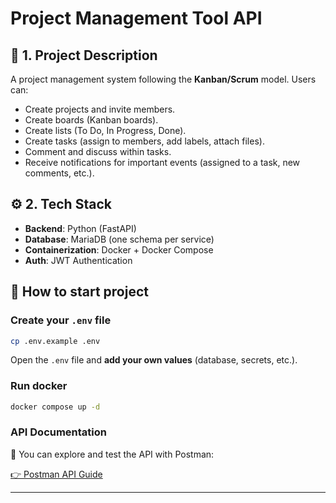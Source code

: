 # Project Management Tool API

## 📝 1. Project Description

A project management system following the **Kanban/Scrum** model. Users can:

-   Create projects and invite members.
-   Create boards (Kanban boards).
-   Create lists (To Do, In Progress, Done).
-   Create tasks (assign to members, add labels, attach files).
-   Comment and discuss within tasks.
-   Receive notifications for important events (assigned to a task, new comments, etc.).

## ⚙️ 2. Tech Stack

-   **Backend**: Python (FastAPI)
-   **Database**: MariaDB (one schema per service)
-   **Containerization**: Docker + Docker Compose
-   **Auth**: JWT Authentication

## 🚀 How to start project

### Create your `.env` file

```bash
cp .env.example .env
```

Open the `.env` file and **add your own values** (database, secrets, etc.).

### Run docker

```bash
docker compose up -d
```

### API Documentation

📖 You can explore and test the API with Postman:

[👉 Postman API Guide](https://documenter.getpostman.com/view/25520088/2sB3BLjTTi)

---
